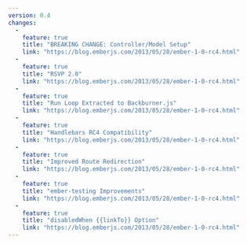 ```yaml
---
version: 0.4
changes:
  -
    feature: true
    title: "BREAKING CHANGE: Controller/Model Setup"
    link: "https://blog.emberjs.com/2013/05/28/ember-1-0-rc4.html"
  -
    feature: true
    title: "RSVP 2.0"
    link: "https://blog.emberjs.com/2013/05/28/ember-1-0-rc4.html"
  -
    feature: true
    title: "Run Loop Extracted to Backburner.js"
    link: "https://blog.emberjs.com/2013/05/28/ember-1-0-rc4.html"
  -
    feature: true
    title: "Handlebars RC4 Compatibility"
    link: "https://blog.emberjs.com/2013/05/28/ember-1-0-rc4.html"
  -
    feature: true
    title: "Improved Route Redirection"
    link: "https://blog.emberjs.com/2013/05/28/ember-1-0-rc4.html"
  -
    feature: true
    title: "ember-testing Improvements"
    link: "https://blog.emberjs.com/2013/05/28/ember-1-0-rc4.html"
  -
    feature: true
    title: "disabledWhen {{linkTo}} Option"
    link: "https://blog.emberjs.com/2013/05/28/ember-1-0-rc4.html"
---
```

